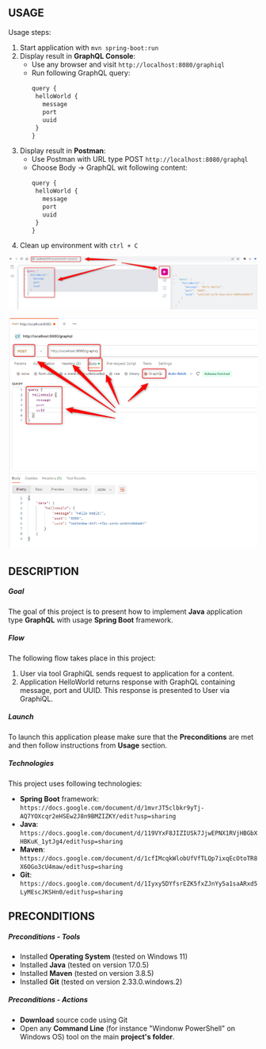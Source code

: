 USAGE
-----

Usage steps:
1. Start application with `mvn spring-boot:run`
1. Display result in **GraphQL Console**:
     * Use any browser and visit `http://localhost:8080/graphiql`
     * Run following GraphQL query:
         ```
         query {
          helloWorld {
            message
            port
            uuid
          }
        }
       ```
1. Display result in **Postman**:
     * Use Postman with URL type POST `http://localhost:8080/graphql`
     * Choose Body -> GraphQL wit following content:
         ```
         query {
          helloWorld {
            message
            port
            uuid
          }
        }
       ```
1. Clean up environment with `ctrl + C`

![My Image](images/image-01.png)

![My Image](images/image-02.png)


DESCRIPTION
-----------

##### Goal
The goal of this project is to present how to implement **Java** application type **GraphQL** with usage **Spring Boot** framework.

##### Flow
The following flow takes place in this project:
1. User via tool GraphiQL sends request to application for a content.
1. Application HelloWorld returns response with GraphQL containing message, port and UUID. This response is presented to User via GraphiQL.

##### Launch
To launch this application please make sure that the **Preconditions** are met and then follow instructions from **Usage** section.

##### Technologies
This project uses following technologies:
* **Spring Boot** framework: `https://docs.google.com/document/d/1mvrJT5clbkr9yTj-AQ7YOXcqr2eHSEw2J8n9BMZIZKY/edit?usp=sharing`
* **Java**: `https://docs.google.com/document/d/119VYxF8JIZIUSk7JjwEPNX1RVjHBGbXHBKuK_1ytJg4/edit?usp=sharing`
* **Maven**: `https://docs.google.com/document/d/1cfIMcqkWlobUfVfTLQp7ixqEcOtoTR8X6OGo3cU4maw/edit?usp=sharing`
* **Git**: `https://docs.google.com/document/d/1Iyxy5DYfsrEZK5fxZJnYy5a1saARxd5LyMEscJKSHn0/edit?usp=sharing`


PRECONDITIONS
-------------

##### Preconditions - Tools
* Installed **Operating System** (tested on Windows 11)
* Installed **Java** (tested on version 17.0.5)
* Installed **Maven** (tested on version 3.8.5)
* Installed **Git** (tested on version 2.33.0.windows.2)


##### Preconditions - Actions
* **Download** source code using Git 
* Open any **Command Line** (for instance "Windonw PowerShell" on Windows OS) tool on the main **project's folder**.